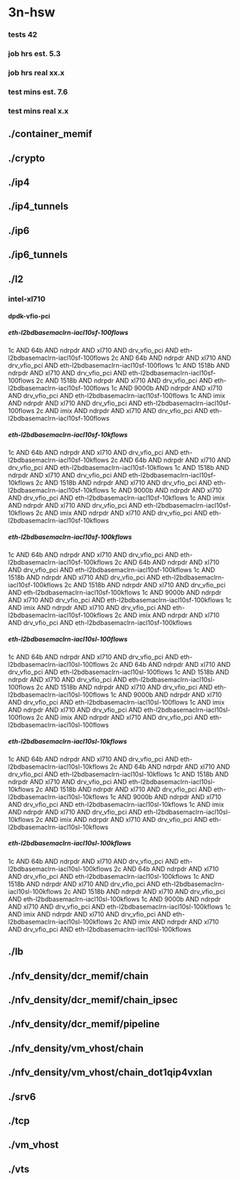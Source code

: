 # 3n-hsw
### tests 42
### job hrs est. 5.3
### job hrs real xx.x
### test mins est. 7.6
### test mins real x.x
## ./container_memif
## ./crypto
## ./ip4
## ./ip4_tunnels
## ./ip6
## ./ip6_tunnels
## ./l2
### intel-xl710
#### dpdk-vfio-pci
##### eth-l2bdbasemaclrn-iacl10sf-100flows
1c AND 64b AND ndrpdr AND xl710 AND drv_vfio_pci AND eth-l2bdbasemaclrn-iacl10sf-100flows
2c AND 64b AND ndrpdr AND xl710 AND drv_vfio_pci AND eth-l2bdbasemaclrn-iacl10sf-100flows
1c AND 1518b AND ndrpdr AND xl710 AND drv_vfio_pci AND eth-l2bdbasemaclrn-iacl10sf-100flows
2c AND 1518b AND ndrpdr AND xl710 AND drv_vfio_pci AND eth-l2bdbasemaclrn-iacl10sf-100flows
1c AND 9000b AND ndrpdr AND xl710 AND drv_vfio_pci AND eth-l2bdbasemaclrn-iacl10sf-100flows
1c AND imix AND ndrpdr AND xl710 AND drv_vfio_pci AND eth-l2bdbasemaclrn-iacl10sf-100flows
2c AND imix AND ndrpdr AND xl710 AND drv_vfio_pci AND eth-l2bdbasemaclrn-iacl10sf-100flows
##### eth-l2bdbasemaclrn-iacl10sf-10kflows
1c AND 64b AND ndrpdr AND xl710 AND drv_vfio_pci AND eth-l2bdbasemaclrn-iacl10sf-10kflows
2c AND 64b AND ndrpdr AND xl710 AND drv_vfio_pci AND eth-l2bdbasemaclrn-iacl10sf-10kflows
1c AND 1518b AND ndrpdr AND xl710 AND drv_vfio_pci AND eth-l2bdbasemaclrn-iacl10sf-10kflows
2c AND 1518b AND ndrpdr AND xl710 AND drv_vfio_pci AND eth-l2bdbasemaclrn-iacl10sf-10kflows
1c AND 9000b AND ndrpdr AND xl710 AND drv_vfio_pci AND eth-l2bdbasemaclrn-iacl10sf-10kflows
1c AND imix AND ndrpdr AND xl710 AND drv_vfio_pci AND eth-l2bdbasemaclrn-iacl10sf-10kflows
2c AND imix AND ndrpdr AND xl710 AND drv_vfio_pci AND eth-l2bdbasemaclrn-iacl10sf-10kflows
##### eth-l2bdbasemaclrn-iacl10sf-100kflows
1c AND 64b AND ndrpdr AND xl710 AND drv_vfio_pci AND eth-l2bdbasemaclrn-iacl10sf-100kflows
2c AND 64b AND ndrpdr AND xl710 AND drv_vfio_pci AND eth-l2bdbasemaclrn-iacl10sf-100kflows
1c AND 1518b AND ndrpdr AND xl710 AND drv_vfio_pci AND eth-l2bdbasemaclrn-iacl10sf-100kflows
2c AND 1518b AND ndrpdr AND xl710 AND drv_vfio_pci AND eth-l2bdbasemaclrn-iacl10sf-100kflows
1c AND 9000b AND ndrpdr AND xl710 AND drv_vfio_pci AND eth-l2bdbasemaclrn-iacl10sf-100kflows
1c AND imix AND ndrpdr AND xl710 AND drv_vfio_pci AND eth-l2bdbasemaclrn-iacl10sf-100kflows
2c AND imix AND ndrpdr AND xl710 AND drv_vfio_pci AND eth-l2bdbasemaclrn-iacl10sf-100kflows
##### eth-l2bdbasemaclrn-iacl10sl-100flows
1c AND 64b AND ndrpdr AND xl710 AND drv_vfio_pci AND eth-l2bdbasemaclrn-iacl10sl-100flows
2c AND 64b AND ndrpdr AND xl710 AND drv_vfio_pci AND eth-l2bdbasemaclrn-iacl10sl-100flows
1c AND 1518b AND ndrpdr AND xl710 AND drv_vfio_pci AND eth-l2bdbasemaclrn-iacl10sl-100flows
2c AND 1518b AND ndrpdr AND xl710 AND drv_vfio_pci AND eth-l2bdbasemaclrn-iacl10sl-100flows
1c AND 9000b AND ndrpdr AND xl710 AND drv_vfio_pci AND eth-l2bdbasemaclrn-iacl10sl-100flows
1c AND imix AND ndrpdr AND xl710 AND drv_vfio_pci AND eth-l2bdbasemaclrn-iacl10sl-100flows
2c AND imix AND ndrpdr AND xl710 AND drv_vfio_pci AND eth-l2bdbasemaclrn-iacl10sl-100flows
##### eth-l2bdbasemaclrn-iacl10sl-10kflows
1c AND 64b AND ndrpdr AND xl710 AND drv_vfio_pci AND eth-l2bdbasemaclrn-iacl10sl-10kflows
2c AND 64b AND ndrpdr AND xl710 AND drv_vfio_pci AND eth-l2bdbasemaclrn-iacl10sl-10kflows
1c AND 1518b AND ndrpdr AND xl710 AND drv_vfio_pci AND eth-l2bdbasemaclrn-iacl10sl-10kflows
2c AND 1518b AND ndrpdr AND xl710 AND drv_vfio_pci AND eth-l2bdbasemaclrn-iacl10sl-10kflows
1c AND 9000b AND ndrpdr AND xl710 AND drv_vfio_pci AND eth-l2bdbasemaclrn-iacl10sl-10kflows
1c AND imix AND ndrpdr AND xl710 AND drv_vfio_pci AND eth-l2bdbasemaclrn-iacl10sl-10kflows
2c AND imix AND ndrpdr AND xl710 AND drv_vfio_pci AND eth-l2bdbasemaclrn-iacl10sl-10kflows
##### eth-l2bdbasemaclrn-iacl10sl-100kflows
1c AND 64b AND ndrpdr AND xl710 AND drv_vfio_pci AND eth-l2bdbasemaclrn-iacl10sl-100kflows
2c AND 64b AND ndrpdr AND xl710 AND drv_vfio_pci AND eth-l2bdbasemaclrn-iacl10sl-100kflows
1c AND 1518b AND ndrpdr AND xl710 AND drv_vfio_pci AND eth-l2bdbasemaclrn-iacl10sl-100kflows
2c AND 1518b AND ndrpdr AND xl710 AND drv_vfio_pci AND eth-l2bdbasemaclrn-iacl10sl-100kflows
1c AND 9000b AND ndrpdr AND xl710 AND drv_vfio_pci AND eth-l2bdbasemaclrn-iacl10sl-100kflows
1c AND imix AND ndrpdr AND xl710 AND drv_vfio_pci AND eth-l2bdbasemaclrn-iacl10sl-100kflows
2c AND imix AND ndrpdr AND xl710 AND drv_vfio_pci AND eth-l2bdbasemaclrn-iacl10sl-100kflows
## ./lb
## ./nfv_density/dcr_memif/chain
## ./nfv_density/dcr_memif/chain_ipsec
## ./nfv_density/dcr_memif/pipeline
## ./nfv_density/vm_vhost/chain
## ./nfv_density/vm_vhost/chain_dot1qip4vxlan
## ./srv6
## ./tcp
## ./vm_vhost
## ./vts
